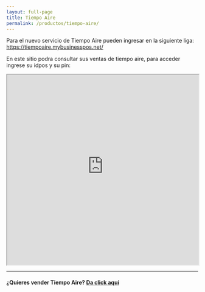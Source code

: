 ```yaml
---
layout: full-page
title: Tiempo Aire
permalink: /productos/tiempo-aire/
---
```


<p>
  Para el nuevo servicio de Tiempo Aire pueden ingresar en la siguiente liga:
  <a href="https://tiempoaire.mybusinesspos.net/">https://tiempoaire.mybusinesspos.net/</a>
</p>
<p>En este sitio podra consultar sus ventas de tiempo aire, para acceder ingrese su idpos y su pin:</p>
<iframe src="https://tiempoaire.mybusinesspos.net/" width="100%" height="500px"></iframe>
<hr>
<div class="text-center">
  <h4>¿Quieres vender Tiempo Aire? <a href="/productos/tiempo-aire/venda-tae">Da click aquí</a></h4>
</div>

